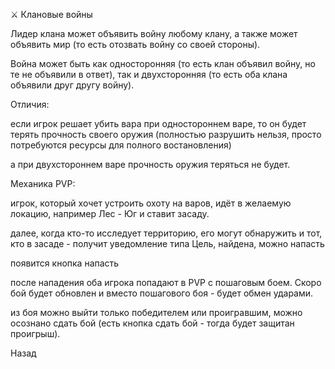 ⚔ Клановые войны

Лидер клана может объявить войну любому клану, а также может объявить мир (то есть отозвать войну со своей стороны).

Война может быть как односторонняя (то есть клан объявил войну, но те не объявили в ответ), так и двухсторонняя (то есть оба клана объявили друг другу войну).

Отличия:

если игрок решает убить вара при одностороннем варе, то он будет терять прочность своего оружия (полностью разрушить нельзя, просто потребуются ресурсы для полного востановления)

а при двухстороннем варе прочность оружия теряться не будет.

Механика PVP:


игрок, который хочет устроить охоту на варов, идёт в желаемую локацию, например Лес - Юг и ставит засаду.

далее, когда кто-то исследует территорию, его могут обнаружить и тот, кто в засаде - получит уведомление типа Цель, найдена, можно напасть

появится кнопка напасть

после нападения оба игрока попадают в PVP с пошаговым боем. Скоро бой будет обновлен и вместо пошагового боя - будет обмен ударами.

из боя можно выйти только победителем или проигравшим, можно осознано сдать бой (есть кнопка сдать бой - тогда будет защитан проигрыш).

Назад
